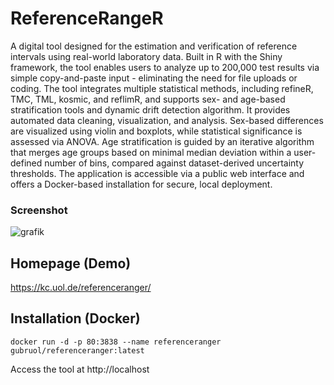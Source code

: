 # ReferenceRangeR

A digital tool designed for the estimation and verification of reference intervals using real-world laboratory data.
Built in R with the Shiny framework, the tool enables users to analyze up to 200,000 test results via simple copy-and-paste input - eliminating the need for file uploads or coding. The tool integrates multiple statistical methods, including refineR, TMC, TML, kosmic, and reflimR, and supports sex- and age-based stratification tools and dynamic drift detection algorithm. 
It provides automated data cleaning, visualization, and analysis. Sex-based differences are visualized using violin and boxplots, while statistical significance is assessed via ANOVA. Age stratification is guided by an iterative algorithm that merges age groups based on minimal median deviation within a user-defined number of bins, compared against dataset-derived uncertainty thresholds. The application is accessible via a public web interface and offers a Docker-based installation for secure, local deployment.

### Screenshot
![grafik](https://github.com/user-attachments/assets/a199916e-dea0-4bd4-8651-87ec6b57a31f)

## Homepage (Demo)
https://kc.uol.de/referenceranger/

## Installation (Docker)
```
docker run -d -p 80:3838 --name referenceranger gubruol/referenceranger:latest
```
Access the tool at http://localhost
